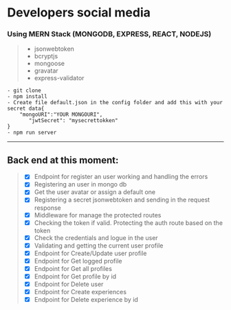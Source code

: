 # Developers social media
### Using MERN Stack (MONGODB, EXPRESS, REACT, NODEJS)
> - jsonwebtoken
> - bcryptjs
> - mongoose
> - gravatar
> - express-validator

```
- git clone
- npm install
- Create file default.json in the config folder and add this with your secret data{
    "mongoURI":"YOUR MONGOURI",
       "jwtSecret": "mysecrettokken"
}   
- npm run server
```
----------------------------------------------------------------------------------------

## Back end at this moment:
> - [x] Endpoint for register an user working and handling the errors
> - [x] Registering an user in mongo db
> - [x] Get the user avatar or assign a default one
> - [x] Registering a secret jsonwebtoken and sending in the request response   
> - [x] Middleware for manage the protected routes 
> - [x] Checking the token if valid. Protecting the auth route based on the token
> - [x] Check the credentials and logue in the user
> - [x] Validating and getting the current user profile
> - [x] Endpoint for Create/Update user profile
> - [x] Endpoint for Get logged profile
> - [x] Endpoint for Get all profiles
> - [x] Endpoint for Get profile by id
> - [x] Endpoint for Delete user 
> - [x] Endpoint for Create experiences
> - [x] Endpoint for Delete experience by id